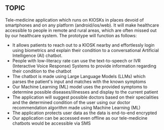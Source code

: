 TOPIC
----------
Tele-medicine application which runs on KIOSKs in places devoid of 
smartphones and on any platform (android/ios/web). It will make healthcare 
accessible to people in remote and rural areas, which are often missed out by 
our healthcare system. The prototype will function as follows:
* It allows patients to reach out to a KIOSK nearby and effortlessly login 
using biometrics and explain their condition to a conversational Artificial 
Intelligence (AI) chatbot. 
* People with low-literacy rate can use the text-to-speech or IVR 
(Interactive Voice Response) Systems to provide information regarding 
their condition to the chatbot
* The chatbot is made using Large Language Models (LLMs) which 
parses the patient's input and matches with the known symptoms
* Our Machine Learning (ML) model uses the provided symptoms to 
determine possible diseases/illnesses and display to the current patient
* The application will suggest possible doctors based on their specialities 
and the determined condition of the user using our doctor 
recommendation algorithm made using Machine Learning (ML)
* The application protects user data as the data is end-to-end encrypted 
* Our application can be accessed even offline as our tele-medicine 
chatbots would be accessible via SMS
